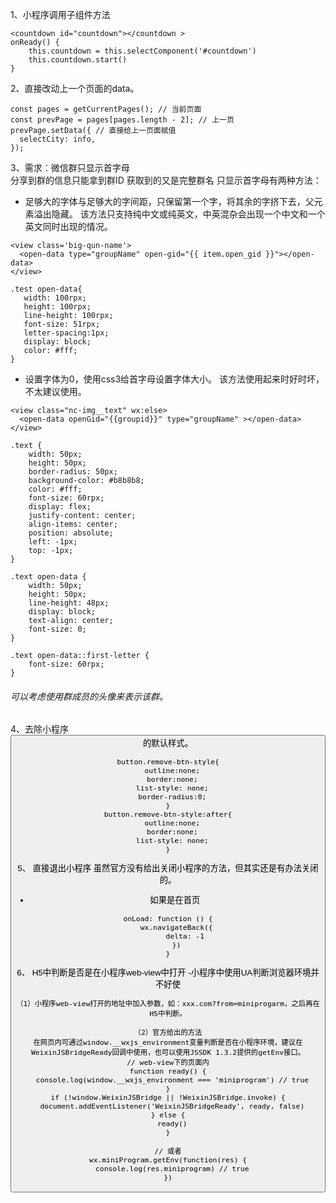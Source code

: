 1、小程序调用子组件方法
```
<countdown id="countdown"></countdown >
onReady() {
    this.countdown = this.selectComponent('#countdown')
    this.countdown.start()
}
``` 

2、直接改动上一个页面的data。
```
const pages = getCurrentPages(); // 当前页面
const prevPage = pages[pages.length - 2]; // 上一页
prevPage.setData({ // 直接给上一页面赋值
  selectCity: info,
});
```  

3、需求：微信群只显示首字母  
分享到群的信息只能拿到群ID
<open-data type="groupName" open-gid="{{openGId}}" />获取到的又是完整群名
只显示首字母有两种方法：
- 足够大的字体与足够大的字间距，只保留第一个字，将其余的字挤下去，父元素溢出隐藏。
该方法只支持纯中文或纯英文，中英混杂会出现一个中文和一个英文同时出现的情况。
```
<view class='big-qun-name'>
  <open-data type="groupName" open-gid="{{ item.open_gid }}"></open-data>
</view>
```
```
.test open-data{
   width: 100rpx;
   height: 100rpx;
   line-height: 100rpx;
   font-size: 51rpx;
   letter-spacing:1px;
   display: block;
   color: #fff;
}
```
- 设置字体为0，使用css3给首字母设置字体大小。
该方法使用起来时好时坏，不太建议使用。
```
<view class="nc-img__text" wx:else>
  <open-data openGid="{{groupid}}" type="groupName" ></open-data>
</view>
```
```
.text {
    width: 50px;
    height: 50px;
    border-radius: 50px;
    background-color: #b8b8b8;
    color: #fff;
    font-size: 60rpx;
    display: flex;
    justify-content: center;
    align-items: center;
    position: absolute;
    left: -1px;
    top: -1px;
}

.text open-data {
    width: 50px;
    height: 50px;
    line-height: 48px;
    display: block;
    text-align: center;
    font-size: 0;
}

.text open-data::first-letter {
    font-size: 60rpx;
}
```
###### 可以考虑使用群成员的头像来表示该群。  

4、去除小程序<button>的默认样式。

```
button.remove-btn-style{
  outline:none;
  border:none;
  list-style: none;
  border-radius:0;
}
button.remove-btn-style:after{
  outline:none;
  border:none;
  list-style: none;
}
```

5、 直接退出小程序
虽然官方没有给出关闭小程序的方法，但其实还是有办法关闭的。
- 如果是在首页
```
onLoad: function () {
    wx.navigateBack({
        delta: -1
    })
}
```
6、 H5中判断是否是在小程序web-view中打开
-小程序中使用UA判断浏览器环境并不好使
```
（1）小程序web-view打开的地址中加入参数，如：xxx.com?from=miniprogarm，之后再在H5中判断。

（2）官方给出的方法
在网页内可通过window.__wxjs_environment变量判断是否在小程序环境，建议在WeixinJSBridgeReady回调中使用，也可以使用JSSDK 1.3.2提供的getEnv接口。
// web-view下的页面内
function ready() {
  console.log(window.__wxjs_environment === 'miniprogram') // true
}
if (!window.WeixinJSBridge || !WeixinJSBridge.invoke) {
  document.addEventListener('WeixinJSBridgeReady', ready, false)
} else {
  ready()
}

// 或者
wx.miniProgram.getEnv(function(res) {
  console.log(res.miniprogram) // true
})
```

